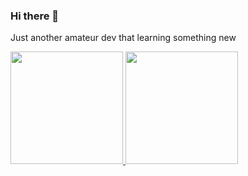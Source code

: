 ### Hi there 👋

<!--
**bimoalfarrabi/bimoalfarrabi** is a ✨ _special_ ✨ repository because its `README.md` (this file) appears on your GitHub profile.

Here are some ideas to get you started:

- 🔭 I’m currently working on ...
- 🌱 I’m currently learning ...
- 👯 I’m looking to collaborate on ...
- 🤔 I’m looking for help with ...
- 💬 Ask me about ...
- 📫 How to reach me: ...
- 😄 Pronouns: ...
- ⚡ Fun fact: ...
-->

Just another amateur dev that learning something new

<p align="left">
<a href="https://github.com/bimalfarrabi">
  <img height="180em" src="https://github-readme-stats-eight-theta.vercel.app/api?username=bimoalfarrabi&show_icons=true&theme=algolia&include_all_commits=true&count_private=true"/>
  <img height="180em" src="https://github-readme-stats-eight-theta.vercel.app/api/top-langs/?username=bimoalfarrabi&layout=compact&langs_count=8&theme=algolia"/>
</a>
</p>
